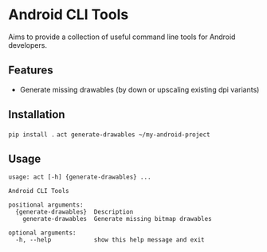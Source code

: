 # Android CLI Tools
Aims to provide a collection of useful command line tools for Android developers.

## Features
- Generate missing drawables (by down or upscaling existing dpi variants)

## Installation
`pip install .`
`act generate-drawables ~/my-android-project`

## Usage
```
usage: act [-h] {generate-drawables} ...

Android CLI Tools

positional arguments:
  {generate-drawables}  Description
    generate-drawables  Generate missing bitmap drawables

optional arguments:
  -h, --help            show this help message and exit
```
